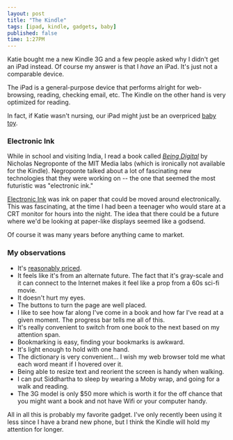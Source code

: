 ```yaml
---
layout: post
title: "The Kindle"
tags: [ipad, kindle, gadgets, baby]
published: false
time: 1:27PM
---
```

[bt]: http://www.youtube.com/watch?v=706_yY4EJWI

Katie bought me a new Kindle 3G and a few people asked why I didn't get an iPad
instead.  Of course my answer is that I *have* an iPad.  It's just not a
comparable device.

The iPad is a general-purpose device that performs alright for web-browsing,
reading, checking email, etc.  The Kindle on the other hand is very optimized
for reading.

In fact, if Katie wasn't nursing, our iPad might just be an overpriced
[baby toy][bt].


### Electronic Ink

[b]: http://www.amazon.com/gp/product/0679762906/
[e]: http://en.wikipedia.org/wiki/E_Ink

While in school and visiting India, I read a book called [*Being Digital*][b]
by Nicholas Negroponte of the MIT Media labs (which is ironically not available
for the Kindle).  Negroponte talked about a lot of fascinating new technologies
that they were working on -- the one that seemed the most futuristic was
"electronic ink."

[Electronic Ink][e] was ink on paper that could be moved around electronically.
This was fascinating, at the time I had been a teenager who would stare at a
CRT monitor for hours into the night.  The idea that there could be a future
where we'd be looking at paper-like displays seemed like a godsend.

Of course it was many years before anything came to market.

### My observations

* It's [reasonably priced](http://www.youtube.com/watch?v=HGmRKSds9OY).
* It feels like it's from an alternate future.  The fact that it's gray-scale
  and it can connect to the Internet makes it feel like a prop from a 60s
  sci-fi movie.
* It doesn't hurt my eyes.
* The buttons to turn the page are well placed.
* I like to see how far along I've come in a book and how far I've read at a
  given moment.  The progress bar tells me all of this.
* It's really convenient to switch from one book to the next based on my
  attention span.
* Bookmarking is easy, finding your bookmarks is awkward.
* It's light enough to hold with one hand.
* The dictionary is very convenient... I wish my web browser told me what each
  word meant if I hovered over it.
* Being able to resize text and reorient the screen is handy when walking.
* I can put Siddhartha to sleep by wearing a Moby wrap, and going for a walk
  and reading.
* The 3G model is only $50 more which is worth it for the off chance that you
  might want a book and not have Wifi or your computer handy.

All in all this is probably my favorite gadget.  I've only recently been using
it less since I have a brand new phone, but I think the Kindle will hold my
attention for longer.
